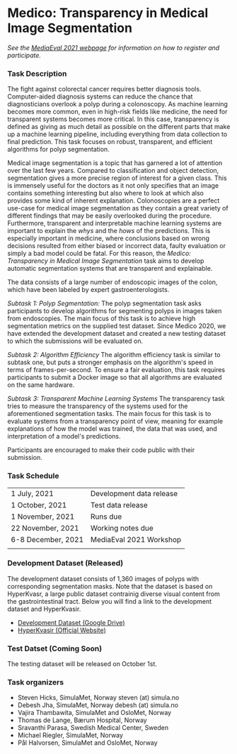 # Medico: Transparency in Medical Image Segmentation

<!-- # please respect the structure below-->
*See the [MediaEval 2021 webpage](https://multimediaeval.github.io/editions/2021/) for information on how to register and participate.*

### Task Description
The fight against colorectal cancer requires better diagnosis tools. Computer-aided diagnosis systems can reduce the chance that diagnosticians overlook a polyp during a colonoscopy. As machine learning becomes more common, even in high-risk fields like medicine, the need for transparent systems becomes more critical. In this case, transparency is defined as giving as much detail as possible on the different parts that make up a machine learning pipeline, including everything from data collection to final prediction. This task focuses on robust, transparent, and efficient algorithms for polyp segmentation.

Medical image segmentation is a topic that has garnered a lot of attention over the last few years. Compared to classification and object detection, segmentation gives a more precise region of interest for a given class. This is immensely useful for the doctors as it not only specifies that an image contains something interesting but also where to look at which also provides some kind of inherent explanation. Colonoscopies are a perfect use-case for medical image segmentation as they contain a great variety of different findings that may be easily overlooked during the procedure. Furthermore, transparent and interpretable machine learning systems are important to explain the *whys* and the *hows* of the predictions. This is especially important in medicine, where conclusions based on wrong decisions resulted from either biased or incorrect data, faulty evaluation or simply a bad model could be fatal. For this reason, the *Medico: Transparency in Medical Image Segmentation* task aims to develop automatic segmentation systems that are transparent and explainable.

The data consists of a large number of endoscopic images of the colon, which have been labeled by expert gastroenterologists.

*Subtask 1: Polyp Segmentation:* The polyp segmentation task asks participants to develop algorithms for segmenting polyps in images taken from endoscopies. The main focus of this task is to achieve high segmentation metrics on the supplied test dataset. Since Medico 2020, we have extended the development dataset and created a new testing dataset to which the submissions will be evaluated on.

*Subtask 2: Algorithm Efficiency* The algorithm efficiency task is similar to subtask one, but puts a stronger emphasis on the algorithm's speed in terms of frames-per-second. To ensure a fair evaluation, this task requires participants to submit a Docker image so that all algorithms are evaluated on the same hardware.

*Subtask 3: Transparent Machine Learning Systems* The transparency task tries to measure the transparency of the systems used for the aforementioned segmentation tasks. The main focus for this task is to evaluate systems from a transparency point of view, meaning for example explanations of how the model was trained, the data that was used, and interpretation of a model's predictions.

Participants are encouraged to make their code public with their submission.

### Task Schedule

| | | 
| :---  | :---  |
| 1 July, 2021 | Development data release | 
| 1 October, 2021 | Test data release | 
| 1 November, 2021 | Runs due | 
| 22 November, 2021 | Working notes due |
| 6-8 December, 2021 | MediaEval 2021 Workshop |
| | | 

### Development Dataset (Released)

The development dataset consists of 1,360 images of polyps with corresponding segmentation masks. Note that the dataset is based on HyperKvasr, a large public dataset contrainig diverse visual content from the gastrointestinal tract. Below you will find a link to the development dataset and HyperKvasir.

* [Development Dataset (Google Drive)](https://drive.google.com/drive/folders/16MdULl8bNX3wp0OzjU33BV6EJ_YScyGd?usp=sharing)
* [HyperKvasir (Official Website)](https://datasets.simula.no/hyper-kvasir/)

### Test Datset (Coming Soon)
The testing dataset will be released on October 1st.

### Task organizers
* Steven Hicks, SimulaMet, Norway steven (at) simula.no
* Debesh Jha, SimulaMet, Norway  debesh (at) simula.no
* Vajira Thambawita, SimulaMet and OsloMet, Norway 
* Thomas de Lange, Bærum Hospital, Norway
* Sravanthi Parasa, Swedish Medical Center, Sweden
* Michael Riegler, SimulaMet, Norway  
* Pål Halvorsen, SimulaMet and OsloMet, Norway 

